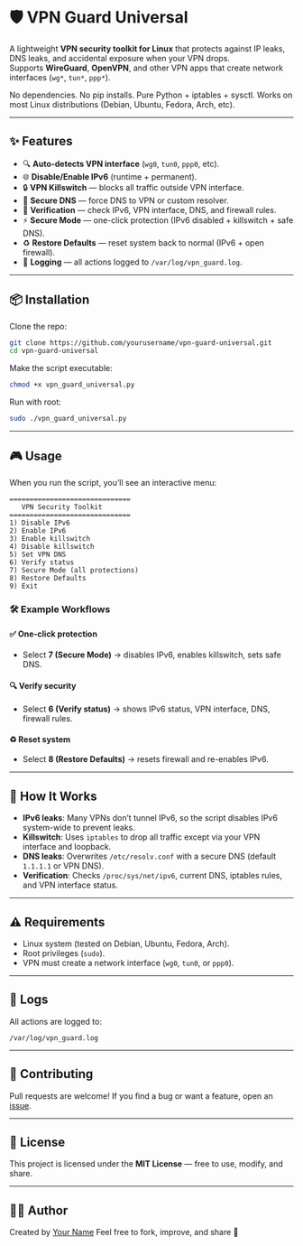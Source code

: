 # 🛡️ VPN Guard Universal

A lightweight **VPN security toolkit for Linux** that protects against IP leaks, DNS leaks, and accidental exposure when your VPN drops.  
Supports **WireGuard**, **OpenVPN**, and other VPN apps that create network interfaces (`wg*`, `tun*`, `ppp*`).  

No dependencies. No pip installs. Pure Python + iptables + sysctl. Works on most Linux distributions (Debian, Ubuntu, Fedora, Arch, etc).  

---

## ✨ Features

- 🔍 **Auto-detects VPN interface** (`wg0`, `tun0`, `ppp0`, etc).
- 🌐 **Disable/Enable IPv6** (runtime + permanent).
- 🔒 **VPN Killswitch** — blocks all traffic outside VPN interface.
- 🔑 **Secure DNS** — force DNS to VPN or custom resolver.
- 🧰 **Verification** — check IPv6, VPN interface, DNS, and firewall rules.
- ⚡ **Secure Mode** — one-click protection (IPv6 disabled + killswitch + safe DNS).
- ♻️ **Restore Defaults** — reset system back to normal (IPv6 + open firewall).
- 📝 **Logging** — all actions logged to `/var/log/vpn_guard.log`.

---

## 📦 Installation

Clone the repo:

```bash
git clone https://github.com/yourusername/vpn-guard-universal.git
cd vpn-guard-universal
````

Make the script executable:

```bash
chmod +x vpn_guard_universal.py
```

Run with root:

```bash
sudo ./vpn_guard_universal.py
```

---

## 🎮 Usage

When you run the script, you’ll see an interactive menu:

```
==============================
   VPN Security Toolkit
==============================
1) Disable IPv6
2) Enable IPv6
3) Enable killswitch
4) Disable killswitch
5) Set VPN DNS
6) Verify status
7) Secure Mode (all protections)
8) Restore Defaults
9) Exit
```

### 🛠️ Example Workflows

#### ✅ One-click protection

* Select **7 (Secure Mode)** → disables IPv6, enables killswitch, sets safe DNS.

#### 🔍 Verify security

* Select **6 (Verify status)** → shows IPv6 status, VPN interface, DNS, firewall rules.

#### ♻️ Reset system

* Select **8 (Restore Defaults)** → resets firewall and re-enables IPv6.

---

## 🔐 How It Works

* **IPv6 leaks**: Many VPNs don’t tunnel IPv6, so the script disables IPv6 system-wide to prevent leaks.
* **Killswitch**: Uses `iptables` to drop all traffic except via your VPN interface and loopback.
* **DNS leaks**: Overwrites `/etc/resolv.conf` with a secure DNS (default `1.1.1.1` or VPN DNS).
* **Verification**: Checks `/proc/sys/net/ipv6`, current DNS, iptables rules, and VPN interface status.

---

## ⚠️ Requirements

* Linux system (tested on Debian, Ubuntu, Fedora, Arch).
* Root privileges (`sudo`).
* VPN must create a network interface (`wg0`, `tun0`, or `ppp0`).

---

## 📝 Logs

All actions are logged to:

```
/var/log/vpn_guard.log
```

---

## 🤝 Contributing

Pull requests are welcome!
If you find a bug or want a feature, open an [issue](https://github.com/yourusername/vpn-guard-universal/issues).

---

## 📜 License

This project is licensed under the **MIT License** — free to use, modify, and share.

---

## 👨‍💻 Author

Created by [Your Name](https://github.com/ashardian)
Feel free to fork, improve, and share 🚀

```
